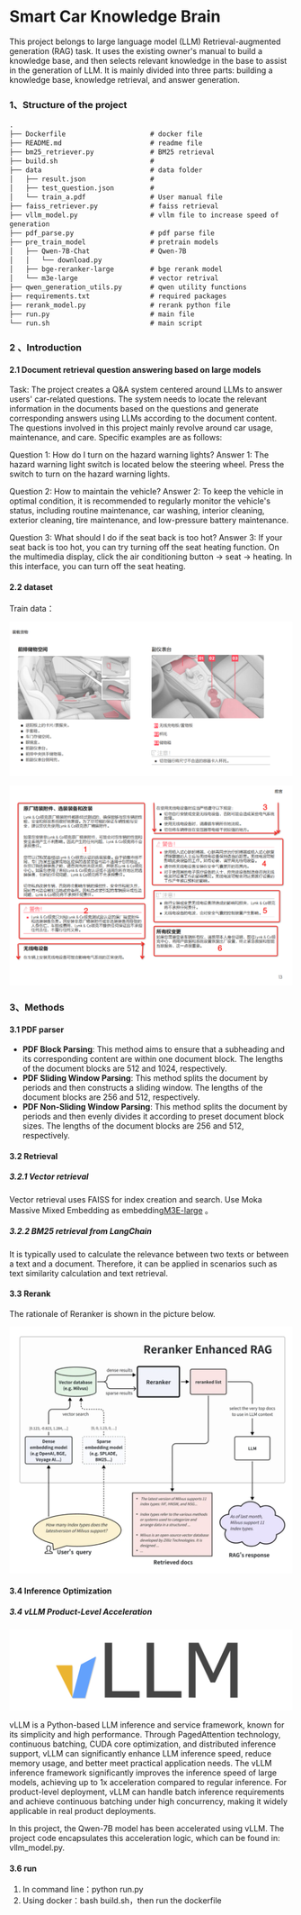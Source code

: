 # Smart Car Knowledge Brain

This project belongs to large language model (LLM) Retrieval-augmented generation (RAG) task. It uses the existing owner's manual to build a knowledge base, and then selects relevant knowledge in the base to assist in the generation of LLM. It is mainly divided into three parts: building a knowledge base, knowledge retrieval, and answer generation.

### 1、Structure of the project

```text
.
├── Dockerfile                     # docker file
├── README.md                      # readme file
├── bm25_retriever.py              # BM25 retrieval
├── build.sh                       # 
├── data                           # data folder
│   ├── result.json                # 
│   ├── test_question.json         # 
│   └── train_a.pdf                # User manual file
├── faiss_retriever.py             # faiss retrieval
├── vllm_model.py                  # vllm file to increase speed of generation
├── pdf_parse.py                   # pdf parse file
├── pre_train_model                # pretrain models
│   ├── Qwen-7B-Chat               # Qwen-7B
│   │   └── download.py
│   ├── bge-reranker-large         # bge rerank model
│   └── m3e-large                  # vector retrival
├── qwen_generation_utils.py       # qwen utility functions
├── requirements.txt               # required packages 
├── rerank_model.py                # rerank python file
├── run.py                         # main file                         
└── run.sh                         # main script             
```

### 2 、Introduction

#### 2.1 Document retrieval question answering based on large models

Task: The project creates a Q&A system centered around LLMs to answer users' car-related questions. The system needs to locate the relevant information in the documents based on the questions and generate corresponding answers using LLMs according to the document content. The questions involved in this project mainly revolve around car usage, maintenance, and care. Specific examples are as follows:

Question 1: How do I turn on the hazard warning lights?
Answer 1: The hazard warning light switch is located below the steering wheel. Press the switch to turn on the hazard warning lights.

Question 2: How to maintain the vehicle?
Answer 2: To keep the vehicle in optimal condition, it is recommended to regularly monitor the vehicle's status, including routine maintenance, car washing, interior cleaning, exterior cleaning, tire maintenance, and low-pressure battery maintenance.

Question 3: What should I do if the seat back is too hot?
Answer 3: If your seat back is too hot, you can try turning off the seat heating function. On the multimedia display, click the air conditioning button → seat → heating. In this interface, you can turn off the seat heating.



#### 2.2 dataset

Train data：

![](images/image_fChhMjnifo.png)

![](images/image_RiYKWHwtQa.png)

### 3、Methods

#### 3.1 PDF parser


- **PDF Block Parsing**: This method aims to ensure that a subheading and its corresponding content are within one document block. The lengths of the document blocks are 512 and 1024, respectively.
- **PDF Sliding Window Parsing**: This method splits the document by periods and then constructs a sliding window. The lengths of the document blocks are 256 and 512, respectively.
- **PDF Non-Sliding Window Parsing**: This method splits the document by periods and then evenly divides it according to preset document block sizes. The lengths of the document blocks are 256 and 512, respectively.


#### 3.2 Retrieval 




##### 3.2.1 Vector retrieval

Vector retrieval uses FAISS for index creation and search. Use Moka Massive Mixed Embedding as embedding[M3E-large](https://modelscope.cn/models/Jerry0/M3E-large/summary) 。

##### 3.2.2 BM25 retrieval from LangChain

It is typically used to calculate the relevance between two texts or between a text and a document. Therefore, it can be applied in scenarios such as text similarity calculation and text retrieval.


#### 3.3 Rerank

The rationale of Reranker is shown in the picture below.

![](images/image_tL0rUhQiZB.png)





#### 3.4 Inference Optimization

##### 3.4 vLLM Product-Level Acceleration

![](images/image_zTXpPhnOEE.png)

vLLM is a Python-based LLM inference and service framework, known for its simplicity and high performance. Through PagedAttention technology, continuous batching, CUDA core optimization, and distributed inference support, vLLM can significantly enhance LLM inference speed, reduce memory usage, and better meet practical application needs. The vLLM inference framework significantly improves the inference speed of large models, achieving up to 1x acceleration compared to regular inference. For product-level deployment, vLLM can handle batch inference requirements and achieve continuous batching under high concurrency, making it widely applicable in real product deployments.

In this project, the Qwen-7B model has been accelerated using vLLM. The project code encapsulates this acceleration logic, which can be found in: vllm_model.py.


#### 3.6 run 

1. In command line：python run.py
2. Using docker：bash build.sh，then run the dockerfile






















